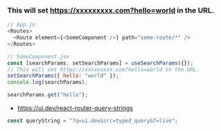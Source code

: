 ### This will set https://xxxxxxxxx.com?hello=world in the URL.

```js
// App.js
<Routes>
  <Route element={<SomeComponent />} path="some-route/*" />
</Routes>
```

```js
// SomeComponent.jsx
const [searchParams, setSearchParams] = useSearchParams({});
// This will set https://xxxxxxxxx.com?hello=world in the URL.
setSearchParams({ hello: "world" });
console.log(searchParams);

searchParams.get("hello");
```

- https://ui.dev/react-router-query-strings

```js
const queryString = "?q=ui.dev&src=typed_query&f=live";
```
